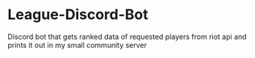 # League-Discord-Bot
Discord bot that gets ranked data of requested players from riot api and prints it out in my small community server
